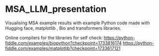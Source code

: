 # MSA_LLM_presentation
Visualising MSA example results with example Python code made with Hugging face, matplotlib , Bio and transformers libraries.

Online compilers for the libraries for self check:
https://python-fiddle.com/examples/biopython?checkpoint=1733816174
https://python-fiddle.com/examples/matplotlib?checkpoint=1733617121
